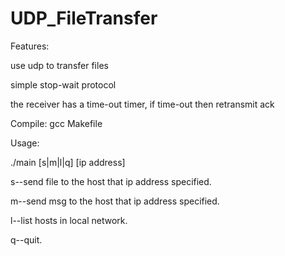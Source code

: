 UDP_FileTransfer
================
Features:

  use udp to transfer files 
  
  simple stop-wait protocol
  
  the receiver has a time-out timer, if time-out then retransmit ack 


Compile:
  gcc Makefile
  
Usage:

  ./main [s|m|l|q] [ip address]
  
  s--send file to the host that ip address specified.
  
  m--send msg to the host that ip address specified.
  
  l--list hosts in local network.
  
  q--quit.
  

